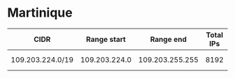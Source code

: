 # Martinique

CIDR               | Range start     | Range end       | Total IPs  | Assign date | Owner
------------------ | --------------- | --------------- | ---------- | ----------- | -----
109.203.224.0/19   | 109.203.224.0   | 109.203.255.255 | 8192       | 2010-04-06  | 
